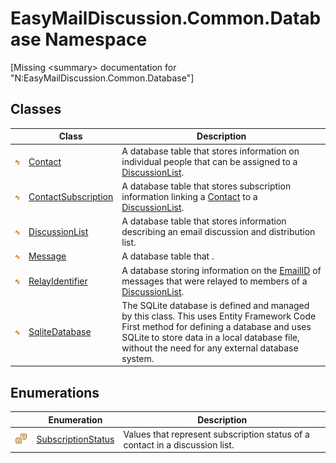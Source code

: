 EasyMailDiscussion.Common.Database Namespace
============================================

[Missing &lt;summary> documentation for "N:EasyMailDiscussion.Common.Database"]



Classes
-------

|                 | Class                    | Description                                                                                                                                                                                                                               |
| --------------- | ------------------------ | ----------------------------------------------------------------------------------------------------------------------------------------------------------------------------------------------------------------------------------------- |
| ![Public class] | [Contact][1]             | A database table that stores information on individual people that can be assigned to a [DiscussionList][2].                                                                                                                              |
| ![Public class] | [ContactSubscription][3] | A database table that stores subscription information linking a [Contact][4] to a [DiscussionList][5].                                                                                                                                    |
| ![Public class] | [DiscussionList][2]      | A database table that stores information describing an email discussion and distribution list.                                                                                                                                            |
| ![Public class] | [Message][6]             | A database table that .                                                                                                                                                                                                                   |
| ![Public class] | [RelayIdentifier][7]     | A database storing information on the [EmailID][8] of messages that were relayed to members of a [DiscussionList][2].                                                                                                                     |
| ![Public class] | [SqliteDatabase][9]      | The SQLite database is defined and managed by this class. This uses Entity Framework Code First method for defining a database and uses SQLite to store data in a local database file, without the need for any external database system. |


Enumerations
------------

|                       | Enumeration              | Description                                                                  |
| --------------------- | ------------------------ | ---------------------------------------------------------------------------- |
| ![Public enumeration] | [SubscriptionStatus][10] | Values that represent subscription status of a contact in a discussion list. |

[1]: Contact/README.md
[2]: DiscussionList/README.md
[3]: ContactSubscription/README.md
[4]: ContactSubscription/Contact.md
[5]: ContactSubscription/DiscussionList.md
[6]: Message/README.md
[7]: RelayIdentifier/README.md
[8]: Message/EmailID.md
[9]: SqliteDatabase/README.md
[10]: SubscriptionStatus/README.md
[Public class]: ../icons/pubclass.svg "Public class"
[Public enumeration]: ../icons/pubenumeration.svg "Public enumeration"